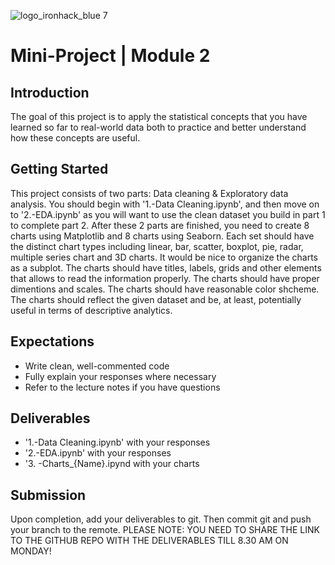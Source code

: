 
![logo_ironhack_blue 7](https://user-images.githubusercontent.com/23629340/40541063-a07a0a8a-601a-11e8-91b5-2f13e4e6b441.png)

# Mini-Project | Module 2


## Introduction

The goal of this project is to apply the statistical concepts that you have learned so far to real-world data both to practice and better understand how these concepts are useful. 


## Getting Started

This project consists of two parts: Data cleaning & Exploratory data analysis. You should begin with 
'1.-Data Cleaning.ipynb', and then move on to 
'2.-EDA.ipynb' as you will want to use the clean dataset you build in part 1 to complete part 2. 
After these 2 parts are finished, you need to create 8 charts using Matplotlib and 8 charts using Seaborn. 
Each set should have the distinct chart types including linear, bar, scatter, boxplot, pie, radar, multiple series chart and 3D charts. 
It would be nice to organize the charts as a subplot.
The charts should have titles, labels, grids and other elements  that allows to read the information properly.
The charts should have proper dimentions and scales.
The charts should have reasonable color shcheme.
The charts should reflect the given dataset and be, at least, potentially useful in terms of descriptive analytics.


## Expectations

- Write clean, well-commented code
- Fully explain your responses where necessary
- Refer to the lecture notes if you have questions


## Deliverables

- '1.-Data Cleaning.ipynb' with your responses
- '2.-EDA.ipynb' with your responses
- '3. -Charts_{Name}.ipynd with your charts


## Submission

Upon completion, add your deliverables to git. Then commit git and push your branch to the remote.
PLEASE NOTE: YOU NEED TO SHARE THE LINK TO THE GITHUB REPO WITH THE DELIVERABLES TILL 8.30 AM ON MONDAY!
